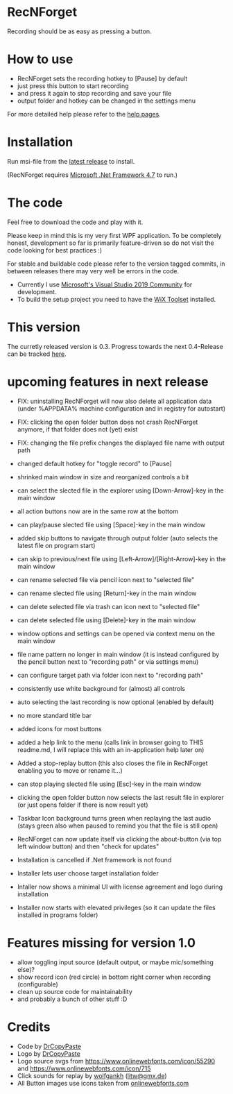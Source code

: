 # RecNForget
Recording should be as easy as pressing a button.

# How to use
- RecNForget sets the recording hotkey to [Pause] by default
- just press this button to start recording
- and press it again to stop recording and save your file
- output folder and hotkey can be changed in the settings menu

For more detailed help please refer to the [help pages](https://github.com/DrCopyPaste/RecNForget/blob/master/Help/toc.md).

# Installation
Run msi-file from the [latest release](https://github.com/DrCopyPaste/RecNForget/releases/latest) to install.

(RecNForget requires [Microsoft .Net Framework 4.7](https://dotnet.microsoft.com/download/dotnet-framework/net47) to run.)

# The code
Feel free to download the code and play with it.

Please keep in mind this is my very first WPF application. To be completely honest, development so far is primarily feature-driven so do not visit the code looking for best practices :)

For stable and buildable code please refer to the version tagged commits, in between releases there may very well be errors in the code.

- Currently I use [Microsoft's Visual Studio 2019 Community](https://visualstudio.microsoft.com/vs/community/) for development.
- To build the setup project you need to have the [WiX Toolset](https://wixtoolset.org/releases/v3.11.2/stable) installed.

# This version
The curretly released version is 0.3. Progress towards the next 0.4-Release can be tracked [here](https://github.com/DrCopyPaste/RecNForget/projects/2).

# upcoming features in next release
- FIX: uninstalling RecNForget will now also delete all application data (under %APPDATA% machine configuration and in registry for autostart)
- FIX: clicking the open folder button does not crash RecNForget anymore, if that folder does not (yet) exist
- FIX: changing the file prefix changes the displayed file name with output path

- changed default hotkey for "toggle record" to [Pause]
- shrinked main window in size and reorganized controls a bit
- can select the slected file in the explorer using [Down-Arrow]-key in the main window
- all action buttons now are in the same row at the bottom
- can play/pause slected file using [Space]-key in the main window
- added skip buttons to navigate through output folder (auto selects the latest file on program start)
- can skip to previous/next file using [Left-Arrow]/[Right-Arrow]-key in the main window
- can rename selected file via pencil icon next to "selected file"
- can rename slected file using [Return]-key in the main window
- can delete selected file via trash can icon next to "selected file"
- can delete selected file using [Delete]-key in the main window
- window options and settings can be opened via context menu on the main window
- file name pattern no longer in main window (it is instead configured by the pencil button next to "recording path" or via settings menu)
- can configure target path via folder icon next to "recording path"
- consistently use white background for (almost) all controls
- auto selecting the last recording is now optional (enabled by default)
- no more standard title bar
- added icons for most buttons
- added a help link to the menu (calls link in browser going to THIS readme.md, I will replace this with an in-application help later on)
- Added a stop-replay button (this also closes the file in RecNForget enabling you to move or rename it...)
- can stop playing slected file using [Esc]-key in the main window
- clicking the open folder button now selects the last result file in explorer (or just opens folder if there is now result yet)
- Taskbar Icon background turns green when replaying the last audio (stays green also when paused to remind you that the file is still open)
- RecNForget can now update itself via clicking the about-button (via top left window button) and then "check for updates"
- Installation is cancelled if .Net framework is not found
- Installer lets user choose target installation folder
- Intaller now shows a minimal UI with license agreement and logo during installation
- Installer now starts with elevated privileges (so it can update the files installed in programs folder)

# Features missing for version 1.0
- allow toggling input source (default output, or maybe mic/something else)?
- show record icon (red circle) in bottom right corner when recording (configurable)
- clean up source code for maintainability
- and probably a bunch of other stuff :D

# Credits
- Code by [DrCopyPaste](https://github.com/DrCopyPaste)
- Logo by [DrCopyPaste](https://github.com/DrCopyPaste)
- Logo source svgs from https://www.onlinewebfonts.com/icon/55290 and https://www.onlinewebfonts.com/icon/715
- Click sounds for replay by [wolfgankh](https://soundcloud.com/wolfgankh) (litw@gmx.de)
- All Button images use icons taken from [onlinewebfonts.com](https://www.onlinewebfonts.com)
